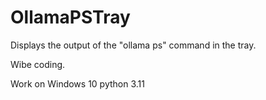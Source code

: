 # OllamaPSTray
Displays the output of the "ollama ps" command in the tray.

Wibe coding.

Work on Windows 10 python 3.11
